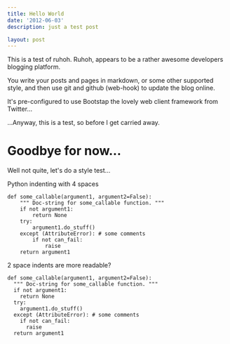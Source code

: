 ```yaml
---
title: Hello World
date: '2012-06-03'
description: just a test post

layout: post
---
```


This is a test of ruhoh. Ruhoh, appears to be a rather awesome developers blogging platform.

You write your posts and pages in markdown, or some other supported style, and then use git and github (web-hook) to update the blog online.

It's pre-configured to use Bootstap the lovely web client framework from Twitter...

...Anyway, this is a test, so before I get carried away.

# Goodbye for now...

Well not quite, let's do a style test...

Python indenting with 4 spaces 

    def some_callable(argument1, argument2=False):
        """ Doc-string for some_callable function. """
        if not argument1:
            return None
        try:
            argument1.do_stuff()
        except (AttributeError): # some comments
            if not can_fail:
                raise
        return argument1 

2 space indents are more readable?

    def some_callable(argument1, argument2=False):
      """ Doc-string for some_callable function. """
      if not argument1:
        return None
      try:
        argument1.do_stuff()
      except (AttributeError): # some comments
        if not can_fail:
          raise
      return argument1 


